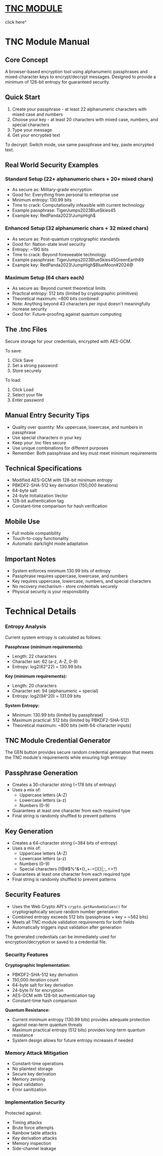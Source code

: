 # [TNC MODULE](https://elkmire.github.io/TNC-Module/)
click here^

# TNC Module Manual
## Core Concept
A browser-based encryption tool using alphanumeric passphrases and mixed-character keys to encrypt/decrypt messages. Designed to provide a minimum of 128-bit entropy for guaranteed security.

## Quick Start
1. Create your passphrase - at least 22 alphanumeric characters with mixed case and numbers
2. Choose your key - at least 20 characters with mixed case, numbers, and special characters
3. Type your message
4. Get your encrypted text

To decrypt: Switch mode, use same passphrase and key, paste encrypted text.

## Real World Security Examples

### Standard Setup (22+ alphanumeric chars + 20+ mixed chars)
- As secure as: Military-grade encryption
- Good for: Everything from personal to enterprise use
- Minimum entropy: 130.99 bits
- Time to crack: Computationally infeasible with current technology
- Example passphrase: TigerJumps2023BlueSkies45
- Example key: RedPanda2023!JumpHigh$

### Enhanced Setup (32 alphanumeric chars + 32 mixed chars)
- As secure as: Post-quantum cryptographic standards
- Good for: Nation-state level security
- Entropy: ~190 bits
- Time to crack: Beyond foreseeable technology
- Example passphrase: TigerJumps2023BlueSkies45GreenEarth89
- Example key: RedPanda2023!JumpHigh$BlueMoon#2024@

### Maximum Setup (64 chars each)
- As secure as: Beyond current theoretical limits
- Practical entropy: 512 bits (limited by cryptographic primitives)
- Theoretical maximum: ~800 bits combined
- Note: Anything beyond 43 characters per input doesn't meaningfully increase security
- Good for: Future-proofing against quantum computing

## The .tnc Files
Secure storage for your credentials, encrypted with AES-GCM.

To save:
1. Click Save
2. Set a strong password
3. Store securely

To load:
1. Click Load
2. Select your file
3. Enter password

## Manual Entry Security Tips
- Quality over quantity: Mix uppercase, lowercase, and numbers in passphrase
- Use special characters in your key
- Keep your .tnc files secure
- Use unique combinations for different purposes
- Remember: Both passphrase and key must meet minimum requirements

## Technical Specifications
- Modified AES-GCM with 128-bit minimum entropy
- PBKDF2-SHA-512 key derivation (150,000 iterations)
- 64-byte salt
- 24-byte Initialization Vector
- 128-bit authentication tag
- Constant-time comparison for hash verification

## Mobile Use
- Full mobile compatibility
- Touch-to-copy functionality
- Automatic dark/light mode adaptation

## Important Notes
- System enforces minimum 130.99 bits of entropy
- Passphrase requires uppercase, lowercase, and numbers
- Key requires uppercase, lowercase, numbers, and special characters
- No recovery mechanism - store credentials securely
- Physical security is your responsibility

# Technical Details
### Entropy Analysis

Current system entropy is calculated as follows:

**Passphrase (minimum requirements):**
- Length: 22 characters
- Character set: 62 (a-z, A-Z, 0-9)
- Entropy: log2(62^22) = 130.99 bits

**Key (minimum requirements):**
- Length: 20 characters
- Character set: 94 (alphanumeric + special)
- Entropy: log2(94^20) = 131.09 bits

**System Entropy:**
- Minimum: 130.99 bits (limited by passphrase)
- Maximum practical: 512 bits (limited by PBKDF2-SHA-512)
- Theoretical maximum: ~800 bits (with 64-character inputs)

## TNC Module Credential Generator

The GEN button provides secure random credential generation that meets the TNC module's requirements while ensuring high entropy:

## Passphrase Generation
- Creates a 30-character string (~178 bits of entropy)
- Uses a mix of:
  - Uppercase letters (A-Z)
  - Lowercase letters (a-z)
  - Numbers (0-9)
- Guarantees at least one character from each required type
- Final string is randomly shuffled to prevent patterns

## Key Generation
- Creates a 64-character string (~384 bits of entropy)
- Uses a mix of:
  - Uppercase letters (A-Z)
  - Lowercase letters (a-z)
  - Numbers (0-9)
  - Special characters (!@#$%^&*()_+-=[]{}|;:,.<>?)
- Guarantees at least one character from each required type
- Final string is randomly shuffled to prevent patterns

## Security Features
- Uses the Web Crypto API's `crypto.getRandomValues()` for cryptographically secure random number generation
- Combined entropy exceeds 512 bits (passphrase + key = ~562 bits)
- Meets all TNC module validation requirements for both fields
- Automatically triggers input validation after generation

The generated credentials can be immediately used for encryption/decryption or saved to a credential file.

### Security Features

**Cryptographic Implementation:**
- PBKDF2-SHA-512 key derivation
- 150,000 iteration count
- 64-byte salt for key derivation
- 24-byte IV for encryption
- AES-GCM with 128-bit authentication tag
- Constant-time hash comparison

**Quantum Resistance:**
- Current minimum entropy (130.99 bits) provides adequate protection against near-term quantum threats
- Maximum practical entropy (512 bits) provides long-term quantum resistance
- System design allows for future entropy increases if needed

### Memory Attack Mitigation
- Constant-time operations
- No plaintext storage
- Secure key derivation
- Memory zeroing
- Input validation
- Error sanitization

### Implementation Security
Protected against:
- Timing attacks
- Brute force attempts
- Rainbow table attacks
- Key derivation attacks
- Memory inspection
- Side-channel leakage
